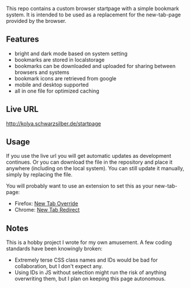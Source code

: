 This repo contains a custom browser startpage with a simple bookmark system. It is intended to be used as a replacement for the new-tab-page provided by the browser.

 ## Features
  - bright and dark mode based on system setting
  - bookmarks are stored in localstorage
  - bookmarks can be downloaded and uploaded for sharing between browsers and systems
  - bookmark icons are retrieved from google
  - mobile and desktop supported
  - all in one file for optimized caching
## Live URL
http://kolya.schwarzsilber.de/startpage

## Usage
If you use the live url you will get automatic updates as development continues.
Or you can download the file in the repository and place it anywhere (including on the local system). You can still update it manually, simply by replacing the file.

You will probably want to use an extension to set this as your new-tab-page:

  - Firefox: [New Tab Override](https://addons.mozilla.org/en-US/firefox/addon/new-tab-override/)
  - Chrome: [New Tab Redirect](https://chrome.google.com/webstore/detail/new-tab-redirect/icpgjfneehieebagbmdbhnlpiopdcmna)

## Notes
This is a hobby project I wrote for my own amusement. A few coding standards have been knowingly broken:
  - Extremely terse CSS class names and IDs would be bad for collaboration, but I don't expect any.
  - Using IDs in JS without selection might run the risk of anything overwriting them, but I plan on keeping this page autonomous.
